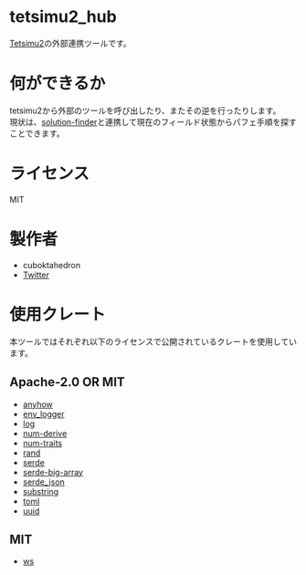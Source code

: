 # tetsimu2_hub

[Tetsimu2](https://github.com/cuboktahedron/tetsimu2)の外部連携ツールです。


# 何ができるか

tetsimu2から外部のツールを呼び出したり、またその逆を行ったりします。  
現状は、[solution-finder](https://github.com/knewjade/solution-finder/)と連携して現在のフィールド状態からパフェ手順を探すことできます。

# ライセンス

MIT

# 製作者

- cuboktahedron
- [Twitter](https://twitter.com/cubokta)

# 使用クレート

本ツールではそれぞれ以下のライセンスで公開されているクレートを使用しています。

## Apache-2.0 OR MIT
- [anyhow](https://docs.rs/anyhow/)
- [env_logger](https://docs.rs/env_logger/)
- [log](https://docs.rs/log/)
- [num-derive](https://docs.rs/num-derive/)
- [num-traits](https://docs.rs/num-traits/)
- [rand](https://docs.rs/rand/)
- [serde](https://docs.rs/serde/)
- [serde-big-array](https://docs.rs/serde-big-array/)
- [serde_json](https://docs.rs/serde_json/)
- [substring](https://docs.rs/substring/)
- [toml](https://docs.rs/toml/0.5.3/toml/)
- [uuid](https://docs.rs/uuid/)

## MIT
- [ws](https://docs.rs/ws/)
